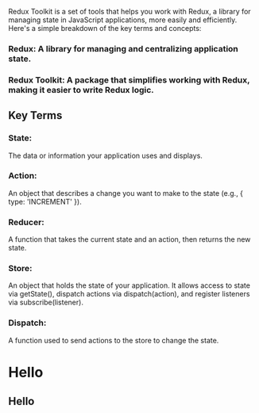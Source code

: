 Redux Toolkit is a set of tools that helps you work with Redux, a library for managing state in JavaScript applications, more easily and efficiently. Here's a simple breakdown of the key terms and concepts:

### Redux: A library for managing and centralizing application state.

### Redux Toolkit: A package that simplifies working with Redux, making it easier to write Redux logic.

## Key Terms
### State: 
The data or information your application uses and displays.

### Action: 
An object that describes a change you want to make to the state (e.g., { type: 'INCREMENT' }).

### Reducer: 
A function that takes the current state and an action, then returns the new state.

### Store: 
An object that holds the state of your application. It allows access to state via getState(), dispatch actions via dispatch(action), and register listeners via subscribe(listener).

### Dispatch:
 A function used to send actions to the store to change the state.
 # Hello
## Hello
